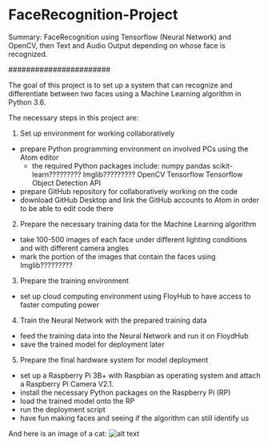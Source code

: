 # FaceRecognition-Project
Summary: FaceRecognition using Tensorflow (Neural Network) and OpenCV, then Text and Audio Output depending on whose face is recognized.

#######################

The goal of this project is to set up a system that can recognize and differentiate between two faces using a Machine Learning algorithm in Python 3.6.

The necessary steps in this project are:

1. Set up environment for working collaboratively
- prepare Python programming environment on involved PCs using the Atom editor
  - the required Python packages include: 
      numpy
      pandas
      scikit-learn?????????
      Imglib?????????
      OpenCV 
      Tensorflow 
      Tensorflow Object Detection API 
- prepare GitHub repository for collaboratively working on the code
- download GitHub Desktop and link the GitHub accounts to Atom in order to be able to edit code there


2. Prepare the necessary training data for the Machine Learning algorithm
- take 100-500 images of each face under different lighting conditions and with different camera angles
- mark the portion of the images that contain the faces using Imglib?????????


3. Prepare the training environment
- set up cloud computing environment using FloyHub to have access to faster computing power


4. Train the Neural Network with the prepared training data
- feed the training data into the Neural Network and run it on FloydHub
- save the trained model for deployment later


5. Prepare the final hardware system for model deployment
- set up a Raspberry Pi 3B+ with Raspbian as operating system and attach a Raspberry Pi Camera V2.1.
- install the necessary Python packages on the Raspberry Pi (RP)
- load the trained model onto the RP
- run the deployment script
- have fun making faces and seeing if the algorithm can still identify us


And here is an image of a cat:
![alt text](https://github.com/DataScienceMichael/OpenCV-Project/blob/master/Cat03.jpg)
